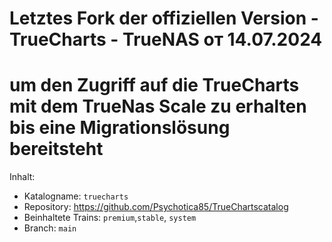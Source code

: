 # Letztes Fork der offiziellen Version - TrueCharts - TrueNAS от 14.07.2024 
# um den Zugriff auf die TrueCharts mit dem TrueNas Scale zu erhalten bis eine Migrationslösung bereitsteht

Inhalt:
- Katalogname: `truecharts`
- Repository: https://github.com/Psychotica85/TrueChartscatalog
- Beinhaltete Trains: `premium`,`stable`, `system`
- Branch: `main`
